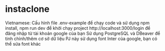 # instaclone
Vietnamese:
Cấu hình file .env-example để chạy code và sử dụng npm install, npm run dev để khởi chạy project
http://localhost:3000/login để đăng nhập từ tài khoản google của bạn
Sử dụng PostgreSQL và DBeaver để tinh chỉnh/thêm cơ sở dữ liệu
PJ này sử dụng font Inter của google, bạn có thể sửa font khác


